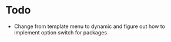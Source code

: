 # Todo
- Change from template menu to dynamic and figure out how to implement option switch for packages